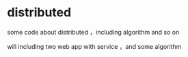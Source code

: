 # distributed
some code about distributed ，including algorithm and so on

will including two web app with service ，and some  algorithm 

